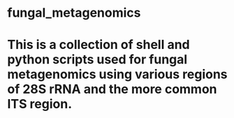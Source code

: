 # fungal_metagenomics
# This is a collection of shell and python scripts used for fungal metagenomics using various regions of 28S rRNA and the more common ITS region.
